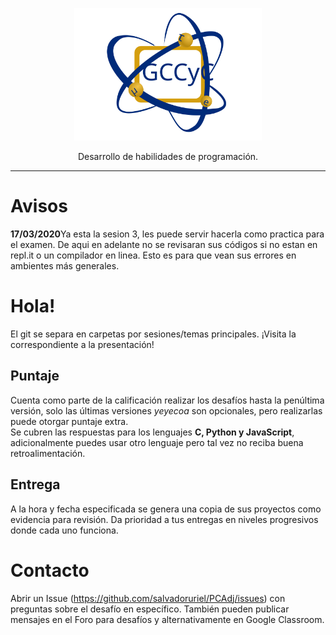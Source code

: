 <p align="center">
  <img alt="GCCyC" src="figs/gccycIcon.svg?sanitize=true" width="300">
</p>
<p align="center">
  Desarrollo de habilidades de programación.
</p>

---
# Avisos
**17/03/2020**Ya esta la sesion 3, les puede servir hacerla como practica para el examen.
De aqui en adelante no se revisaran sus códigos si no estan en repl.it o un compilador en linea.
Esto es para que vean sus errores en ambientes más generales.

# Hola!
El git se separa en carpetas por sesiones/temas principales.
¡Visita la correspondiente a la presentación!
## Puntaje
Cuenta como parte de la calificación realizar los desafíos hasta la penúltima versión, solo las últimas versiones *yeyecoa* son opcionales, pero realizarlas puede otorgar puntaje extra.  
Se cubren las respuestas para los lenguajes **C, Python y JavaScript**, adicionalmente puedes usar otro lenguaje pero tal vez no reciba buena retroalimentación.
## Entrega
A la hora y fecha especificada se genera una copia de sus proyectos como evidencia para revisión. Da prioridad a tus entregas en niveles progresivos donde cada uno funciona.
# Contacto
Abrir un Issue (https://github.com/salvadoruriel/PCAdj/issues) con preguntas sobre el desafío en específico. También pueden publicar mensajes en el Foro para desafíos y alternativamente en Google Classroom.
